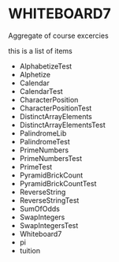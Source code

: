 # WHITEBOARD7 
Aggregate of  course excercies 


this is a list of items
* AlphabetizeTest 	
*	Alphetize 	
*	Calendar 	
* CalendarTest
*	CharacterPosition 	
*	CharacterPositionTest 	
*	DistinctArrayElements 	
*	DistinctArrayElementsTest 	
*	PalindromeLib 	
*	PalindromeTest 	
*	PrimeNumbers 	
*	PrimeNumbersTest 	
*	PrimeTest 	
*	PyramidBrickCount 
*	PyramidBrickCountTest 
*	ReverseString 	
*	ReverseStringTest 	
*	SumOfOdds 	
*	SwapIntegers 	
*	SwapIntegersTest 	
*	Whiteboard7 	
*	pi 	
*	tuition 	






